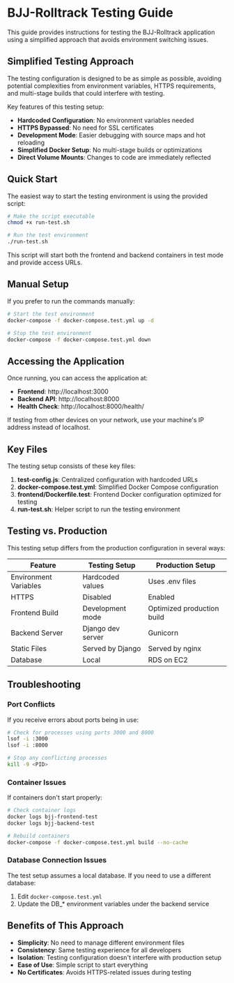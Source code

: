 # BJJ-Rolltrack Testing Guide

This guide provides instructions for testing the BJJ-Rolltrack application using a simplified approach that avoids environment switching issues.

## Simplified Testing Approach

The testing configuration is designed to be as simple as possible, avoiding potential complexities from environment variables, HTTPS requirements, and multi-stage builds that could interfere with testing.

Key features of this testing setup:

- **Hardcoded Configuration**: No environment variables needed
- **HTTPS Bypassed**: No need for SSL certificates
- **Development Mode**: Easier debugging with source maps and hot reloading
- **Simplified Docker Setup**: No multi-stage builds or optimizations
- **Direct Volume Mounts**: Changes to code are immediately reflected

## Quick Start

The easiest way to start the testing environment is using the provided script:

```bash
# Make the script executable
chmod +x run-test.sh

# Run the test environment
./run-test.sh
```

This script will start both the frontend and backend containers in test mode and provide access URLs.

## Manual Setup

If you prefer to run the commands manually:

```bash
# Start the test environment
docker-compose -f docker-compose.test.yml up -d

# Stop the test environment
docker-compose -f docker-compose.test.yml down
```

## Accessing the Application

Once running, you can access the application at:

- **Frontend**: http://localhost:3000
- **Backend API**: http://localhost:8000
- **Health Check**: http://localhost:8000/health/

If testing from other devices on your network, use your machine's IP address instead of localhost.

## Key Files

The testing setup consists of these key files:

1. **test-config.js**: Centralized configuration with hardcoded URLs
2. **docker-compose.test.yml**: Simplified Docker Compose configuration
3. **frontend/Dockerfile.test**: Frontend Docker configuration optimized for testing
4. **run-test.sh**: Helper script to run the testing environment

## Testing vs. Production

This testing setup differs from the production configuration in several ways:

| Feature | Testing Setup | Production Setup |
|---------|---------------|------------------|
| Environment Variables | Hardcoded values | Uses .env files |
| HTTPS | Disabled | Enabled |
| Frontend Build | Development mode | Optimized production build |
| Backend Server | Django dev server | Gunicorn |
| Static Files | Served by Django | Served by nginx |
| Database | Local | RDS on EC2 |

## Troubleshooting

### Port Conflicts

If you receive errors about ports being in use:

```bash
# Check for processes using ports 3000 and 8000
lsof -i :3000
lsof -i :8000

# Stop any conflicting processes
kill -9 <PID>
```

### Container Issues

If containers don't start properly:

```bash
# Check container logs
docker logs bjj-frontend-test
docker logs bjj-backend-test

# Rebuild containers
docker-compose -f docker-compose.test.yml build --no-cache
```

### Database Connection Issues

The test setup assumes a local database. If you need to use a different database:

1. Edit `docker-compose.test.yml`
2. Update the DB_* environment variables under the backend service

## Benefits of This Approach

- **Simplicity**: No need to manage different environment files
- **Consistency**: Same testing experience for all developers
- **Isolation**: Testing configuration doesn't interfere with production setup
- **Ease of Use**: Simple script to start everything
- **No Certificates**: Avoids HTTPS-related issues during testing